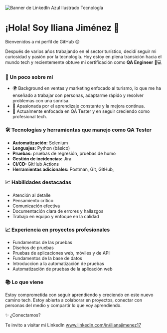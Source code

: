 
![Banner de LinkedIn  Azul Ilustrado Tecnología](https://github.com/user-attachments/assets/4bd98895-1385-4aca-b8ff-5577ea34540e)



# ¡Hola! Soy Iliana Jiménez 👋

Bienvenidos a mi perfil de GitHub 😊

Después de varios años trabajando en el sector turístico, decidí seguir mi curiosidad y pasión por la tecnología. Hoy estoy en plena transición hacia el mundo tech y recientemente obtuve mi certificación como **QA Engineer** 🧪💻

### 🚀 Un poco sobre mí

- 🌍 Background en ventas y marketing enfocado al turismo, lo que me ha enseñado a trabajar con personas, adaptarme rápido y resolver problemas con una sonrisa.
- 🧠 Apasionada por el aprendizaje constante y la mejora continua.
- 🎯 Actualmente enfocada en QA Tester y en seguir creciendo como profesional tech.

### 🛠️ Tecnologías y herramientas que manejo como QA Tester

- **Automatización:** Selenium
- **Lenguajes:** Python (básico)
- **Pruebas:** pruebas de regresión, pruebas de humo
- **Gestión de incidencias:** Jira
- **CI/CD:** GitHub Actions
- **Herramientas adicionales:** Postman, Git, GitHub, 

### 📈 Habilidades destacadas

- Atención al detalle
- Pensamiento crítico
- Comunicación efectiva
- Documentación clara de errores y hallazgos
- Trabajo en equipo y enfoque en la calidad

### 📈 Experiencia en proyectos profesionales

- Fundamentos de las pruebas
- Diseños de pruebas
- Pruebas de aplicaciones web, móviles y de API
- Fundamentos de la base de datos
- Introduccion a la automatización de pruebas
- Automatización de pruebas de la aplicación web


### 📚 Lo que viene

Estoy comprometida con seguir aprendiendo y creciendo en este nuevo camino tech. Estoy abierta a colaborar en proyectos, conectar con personas del medio y compartir lo que voy aprendiendo.



✨ ¿Conectamos?

Te invito a visitar mi LinkedIn 
www.linkedin.com/in/ilianajimenez17


